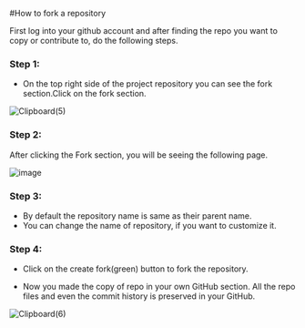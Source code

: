 #How to fork a repository

First log into your github account and after finding the repo you want to copy or contribute to, do the following steps.

### Step 1:
- On the top right side of the project repository you can see the fork section.Click on the fork section.

![Clipboard(5)](https://user-images.githubusercontent.com/71596539/177612821-dd1e8cef-9c02-4318-a103-2807ecba83ac.jpg)



### Step 2:
After clicking the Fork section, you will be seeing the following page.

![image](https://user-images.githubusercontent.com/71596539/177613581-492cac36-2dd0-4e4d-b64e-f44e0234ac76.png)


### Step 3: 
- By default the repository name is same as their parent name. 
- You can change the name of repository, if you want to customize it.


### Step 4:
- Click on the create fork(green) button to fork the repository.

-  Now you made the copy of repo in your own GitHub section. All the repo files and even the commit history is preserved in your GitHub.

![Clipboard(6)](https://user-images.githubusercontent.com/71596539/177618992-382e7549-2411-4750-b234-8b3882758af5.jpg)







